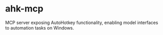 # ahk-mcp

MCP server exposing AutoHotkey functionality, enabling model interfaces to automation tasks on Windows.

